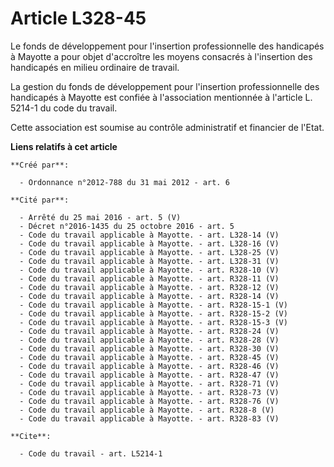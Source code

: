 # Article L328-45

Le fonds de développement pour l'insertion professionnelle des handicapés à Mayotte a pour objet d'accroître les moyens
consacrés à l'insertion des handicapés en milieu ordinaire de travail. 

La gestion du fonds de développement pour l'insertion professionnelle des handicapés à Mayotte est confiée à l'association
mentionnée à l'article L. 5214-1 du code du travail. 

Cette association est soumise au contrôle administratif et financier de l'Etat.

**Liens relatifs à cet article**

	**Créé par**:

	  - Ordonnance n°2012-788 du 31 mai 2012 - art. 6

	**Cité par**:

	  - Arrêté du 25 mai 2016 - art. 5 (V)
	  - Décret n°2016-1435 du 25 octobre 2016 - art. 5
	  - Code du travail applicable à Mayotte. - art. L328-14 (V)
	  - Code du travail applicable à Mayotte. - art. L328-16 (V)
	  - Code du travail applicable à Mayotte. - art. L328-25 (V)
	  - Code du travail applicable à Mayotte. - art. L328-31 (V)
	  - Code du travail applicable à Mayotte. - art. R328-10 (V)
	  - Code du travail applicable à Mayotte. - art. R328-11 (V)
	  - Code du travail applicable à Mayotte. - art. R328-12 (V)
	  - Code du travail applicable à Mayotte. - art. R328-14 (V)
	  - Code du travail applicable à Mayotte. - art. R328-15-1 (V)
	  - Code du travail applicable à Mayotte. - art. R328-15-2 (V)
	  - Code du travail applicable à Mayotte. - art. R328-15-3 (V)
	  - Code du travail applicable à Mayotte. - art. R328-24 (V)
	  - Code du travail applicable à Mayotte. - art. R328-28 (V)
	  - Code du travail applicable à Mayotte. - art. R328-30 (V)
	  - Code du travail applicable à Mayotte. - art. R328-45 (V)
	  - Code du travail applicable à Mayotte. - art. R328-46 (V)
	  - Code du travail applicable à Mayotte. - art. R328-47 (V)
	  - Code du travail applicable à Mayotte. - art. R328-71 (V)
	  - Code du travail applicable à Mayotte. - art. R328-73 (V)
	  - Code du travail applicable à Mayotte. - art. R328-76 (V)
	  - Code du travail applicable à Mayotte. - art. R328-8 (V)
	  - Code du travail applicable à Mayotte. - art. R328-83 (V)

	**Cite**:

	  - Code du travail - art. L5214-1
